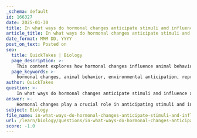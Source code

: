 ```yaml
---
_schema: default
id: 166327
date: 2025-01-30
title: In what ways do hormonal changes anticipate stimuli and influence animal behavior?
article_title: In what ways do hormonal changes anticipate stimuli and influence animal behavior?
date_format: MMM DD, YYYY
post_on_text: Posted on
seo:
  title: QuickTakes | Biology
  page_description: >-
    This content explores how hormonal changes influence animal behavior, including the anticipation of stimuli, regulation of behaviors, sensory integration, feedback mechanisms, developmental changes, and social interactions.
  page_keywords: >-
    hormonal changes, animal behavior, environmental anticipation, reproduction, stress response, sensory perception, feedback mechanisms, developmental changes, social interactions, oxytocin, testosterone, estrogen, cortisol, HPG axis
author: QuickTakes
question: >-
    In what ways do hormonal changes anticipate stimuli and influence animal behavior?
answer: >-
    Hormonal changes play a crucial role in anticipating stimuli and influencing animal behavior through various mechanisms. Here are some key ways in which hormones affect behavior:\n\n1. **Anticipation of Environmental Changes**: Hormones can prepare animals for expected environmental changes. For instance, seasonal changes in daylight can trigger hormonal responses that prepare animals for breeding or migration. Increased daylight leads to elevated levels of hormones such as testosterone and estrogen, which influence reproductive behaviors in many species.\n\n2. **Behavioral Regulation**: Hormones act as chemical messengers that regulate a wide range of behaviors. For example, the release of cortisol in response to stress prepares an animal to either fight or flee, influencing its immediate behavior in the face of a threat. This anticipatory response allows animals to react quickly to potential dangers.\n\n3. **Integration with Sensory Input**: Hormonal changes can enhance or modulate sensory perception, allowing animals to better respond to stimuli. For example, during mating seasons, increased levels of sex hormones can heighten an animal's sensitivity to pheromones, which are critical for attracting mates.\n\n4. **Feedback Mechanisms**: The endocrine system operates through feedback loops that integrate sensory input and hormonal output. For instance, the hypothalamic-pituitary-gonadal (HPG) axis regulates reproductive hormones based on environmental cues, ensuring that hormonal levels are adjusted according to the presence of potential mates or changes in habitat.\n\n5. **Developmental Changes**: Hormones influence the development of behaviors over an animal's lifetime. For example, juvenile animals may exhibit different behaviors as they mature, influenced by hormonal changes that occur during puberty. These changes can affect social interactions, foraging strategies, and mating behaviors.\n\n6. **Social Interactions**: Hormones also play a role in social behaviors. For instance, oxytocin is associated with bonding and social recognition, influencing behaviors related to cooperation and social hierarchies. Changes in oxytocin levels can affect how animals interact with one another, particularly in species that rely on social structures.\n\nIn summary, hormonal changes are integral to how animals anticipate stimuli and adapt their behaviors accordingly. By regulating physiological processes and integrating sensory information, hormones enable animals to respond effectively to their environments, enhancing their survival and reproductive success.
subject: Biology
file_name: in-what-ways-do-hormonal-changes-anticipate-stimuli-and-influence-animal-behavior.md
url: /learn/biology/questions/in-what-ways-do-hormonal-changes-anticipate-stimuli-and-influence-animal-behavior
score: -1.0
---
```


&nbsp;
